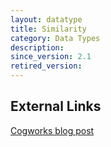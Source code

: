 ```yaml
---
layout: datatype
title: Similarity
category: Data Types
description: 
since_version: 2.1
retired_version: 
---
```


## External Links

[Cogworks blog post](http://thecogworks.co.uk/blog/posts/2011/january/similarity-new-ucomponent-datatype)